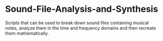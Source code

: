 # Sound-File-Analysis-and-Synthesis
Scripts that can be used to break down sound files containing musical notes, analyze them in the time and frequency domains and then recreate them mathematically.
